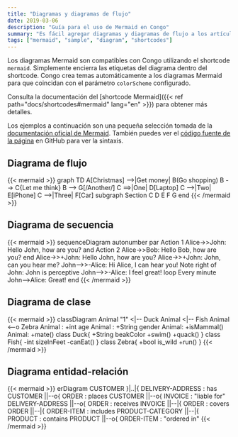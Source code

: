 ```yaml
---
title: "Diagramas y diagramas de flujo"
date: 2019-03-06
description: "Guía para el uso de Mermaid en Congo"
summary: "Es fácil agregar diagramas y diagramas de flujo a los artículos usando Mermaid."
tags: ["mermaid", "sample", "diagram", "shortcodes"]
---
```


Los diagramas Mermaid son compatibles con Congo utilizando el shortcode `mermaid`. Simplemente encierra las etiquetas del diagrama dentro del shortcode. Congo crea temas automáticamente a los diagramas Mermaid para que coincidan con el parámetro `colorScheme` configurado.

Consulta la documentación del [shortcode Mermaid]({{< ref path="docs/shortcodes#mermaid" lang="en" >}}) para obtener más detalles.

Los ejemplos a continuación son una pequeña selección tomada de la [documentación oficial de Mermaid](https://mermaid-js.github.io/mermaid/). También puedes ver el [código fuente de la página](https://raw.githubusercontent.com/jpanther/congo/dev/exampleSite/content/samples/diagrams-flowcharts/index.es.md) en GitHub para ver la sintaxis.

## Diagrama de flujo

{{< mermaid >}}
graph TD
A[Christmas] -->|Get money| B(Go shopping)
B --> C{Let me think}
B --> G[/Another/]
C ==>|One| D[Laptop]
C -->|Two| E[iPhone]
C -->|Three| F[Car]
subgraph Section
C
D
E
F
G
end
{{< /mermaid >}}

## Diagrama de secuencia

{{< mermaid >}}
sequenceDiagram
autonumber
par Action 1
Alice->>John: Hello John, how are you?
and Action 2
Alice->>Bob: Hello Bob, how are you?
end
Alice->>+John: Hello John, how are you?
Alice->>+John: John, can you hear me?
John-->>-Alice: Hi Alice, I can hear you!
Note right of John: John is perceptive
John-->>-Alice: I feel great!
loop Every minute
John-->Alice: Great!
end
{{< /mermaid >}}

## Diagrama de clase

{{< mermaid >}}
classDiagram
Animal "1" <|-- Duck
Animal <|-- Fish
Animal <--o Zebra
Animal : +int age
Animal : +String gender
Animal: +isMammal()
Animal: +mate()
class Duck{
+String beakColor
+swim()
+quack()
}
class Fish{
-int sizeInFeet
-canEat()
}
class Zebra{
+bool is_wild
+run()
}
{{< /mermaid >}}

## Diagrama entidad-relación

{{< mermaid >}}
erDiagram
CUSTOMER }|..|{ DELIVERY-ADDRESS : has
CUSTOMER ||--o{ ORDER : places
CUSTOMER ||--o{ INVOICE : "liable for"
DELIVERY-ADDRESS ||--o{ ORDER : receives
INVOICE ||--|{ ORDER : covers
ORDER ||--|{ ORDER-ITEM : includes
PRODUCT-CATEGORY ||--|{ PRODUCT : contains
PRODUCT ||--o{ ORDER-ITEM : "ordered in"
{{< /mermaid >}}
